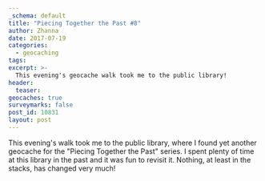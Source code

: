 ```yaml
---
_schema: default
title: "Piecing Together the Past #8"
author: Zhanna
date: 2017-07-19
categories:
  - geocaching
tags:
excerpt: >-
  This evening's geocache walk took me to the public library!
header:
  teaser:
geocaches: true
surveymarks: false
post_id: 10831
layout: post                       
---
```


This evening's walk took me to the public library, where I found yet another geocache for the "Piecing Together the Past" series. I spent plenty of time at this library in the past and it was fun to revisit it. Nothing, at least in the stacks, has changed very much!


 

 